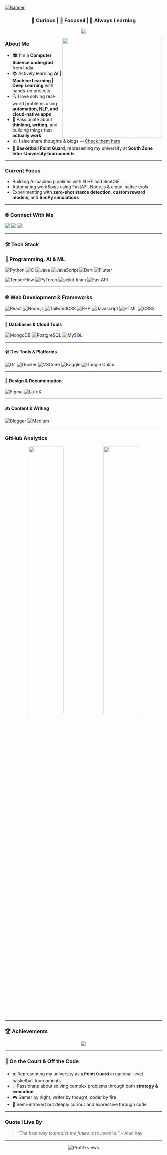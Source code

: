[![Banner](https://capsule-render.vercel.app/api?type=waving&color=gradient&height=250&section=header&text=Hey%20there!%20I'm%20Balavardhan%20👋&fontSize=35&fontAlign=50&fontColor=fff)](https://github.com/Vardhan1536)

<h3 align="center">🧠 Curious | 🎯 Focused | 🚀 Always Learning</h3>
<p align="center">
  <img src="https://readme-typing-svg.herokuapp.com?font=Fira+Code&weight=600&pause=1000&center=true&width=435&lines=CS+Student+from+India;Passionate+about+AI+%26+Full+Stack;Exploring+new+domains+every+day;Let's+build+something+awesome!" />
</p>

<img align="right" src="https://media.giphy.com/media/L1R1tvI9svkIWwpVYr/giphy.gif" width="320"/>


### About Me
- 🎓 I'm a **Computer Science undergrad** from India  
- 📚 Actively learning **AI | Machine Learning | Deep Learning** with hands-on projects  
- 🔍 I love solving real-world problems using **automation, NLP, and cloud-native apps**
- 🧠 Passionate about **thinking, writing**, and building things that **actually work**
- ✍️ I also share thoughts & blogs — [Check them here](https://medium.com/@balavardhan1536)
- 🏀 **Basketball Point Guard**, representing my university at **South Zone Inter-University tournaments**

---

### Current Focus

-  Building AI-backed pipelines with RLHF and SimCSE  
-  Automating workflows using FastAPI, Node.js & cloud-native tools  
-  Experimenting with **zero-shot stance detection**, **custom reward models**, and **SimPy simulations**

---

### 🌐 Connect With Me

<p align="left">
  <a href="https://www.linkedin.com/in/vardhan1536/" target="_blank"><img src="https://img.shields.io/badge/LinkedIn-%230077B5.svg?style=for-the-badge&logo=linkedin&logoColor=white"/></a>
  <a href="mailto:balavardhantummalacherla@gmail.com"><img src="https://img.shields.io/badge/Gmail-%23EA4335.svg?style=for-the-badge&logo=gmail&logoColor=white"/></a>
  <a href="https://balavardhanportfolio.vercel.app/"><img src="https://img.shields.io/badge/Portfolio-%23ff6600.svg?style=for-the-badge&logo=firefox&logoColor=white"/></a>
</p>

---

### 🛠️ Tech Stack

### 🧠 Programming, AI & ML
![Python](https://img.shields.io/badge/Python-%233776AB.svg?style=for-the-badge&logo=python&logoColor=white)
![C](https://img.shields.io/badge/C-%2300599C.svg?style=for-the-badge&logo=c&logoColor=white)
![Java](https://img.shields.io/badge/Java-ED8B00?style=for-the-badge&logo=openjdk&logoColor=white)
![JavaScript](https://img.shields.io/badge/JavaScript-%23F7DF1E.svg?style=for-the-badge&logo=javascript&logoColor=black)
![Dart](https://img.shields.io/badge/Dart-0175C2?style=for-the-badge&logo=dart&logoColor=white)
![Flutter](https://img.shields.io/badge/Flutter-02569B?style=for-the-badge&logo=flutter&logoColor=white)

![TensorFlow](https://img.shields.io/badge/TensorFlow-FF6F00?style=for-the-badge&logo=tensorflow&logoColor=white)
![PyTorch](https://img.shields.io/badge/PyTorch-%23EE4C2C.svg?style=for-the-badge&logo=PyTorch&logoColor=white)
![scikit-learn](https://img.shields.io/badge/Scikit--Learn-%23F7931E.svg?style=for-the-badge&logo=scikit-learn&logoColor=white)
![FastAPI](https://img.shields.io/badge/FastAPI-009688?style=for-the-badge&logo=fastapi&logoColor=white)

---

### 🌐 Web Development & Frameworks
![React](https://img.shields.io/badge/React-20232A?style=for-the-badge&logo=react&logoColor=61DAFB)
![Node.js](https://img.shields.io/badge/Node.js-339933?style=for-the-badge&logo=nodedotjs&logoColor=white)
![TailwindCSS](https://img.shields.io/badge/TailwindCSS-06B6D4?style=for-the-badge&logo=tailwindcss&logoColor=white)
![PHP](https://img.shields.io/badge/php-%23777BB4.svg?style=for-the-badge&logo=php&logoColor=white)
![Javascript](https://img.shields.io/badge/Javascript-F0DB4F?style=for-the-badge&labelColor=black&logo=javascript&logoColor=F0DB4F)
![HTML](https://img.shields.io/badge/HTML5-E34F26?style=for-the-badge&logo=html5&logoColor=white)
![CSS3](https://img.shields.io/badge/CSS3-1572B6?style=for-the-badge&logo=css3&logoColor=white)

---

#### 🧩 Databases & Cloud Tools
![MongoDB](https://img.shields.io/badge/MongoDB-4EA94B?style=for-the-badge&logo=mongodb&logoColor=white)
![PostgreSQL](https://img.shields.io/badge/Postgres-%23316192.svg?style=for-the-badge&logo=postgresql&logoColor=white)
![MySQL](https://img.shields.io/badge/mysql-%2300f.svg?style=for-the-badge&logo=mysql&logoColor=white)

---

#### 🛠️ Dev Tools & Platforms
![Git](https://img.shields.io/badge/Git-F05032?style=for-the-badge&logo=git&logoColor=white)
![Docker](https://img.shields.io/badge/Docker-2496ED?style=for-the-badge&logo=docker&logoColor=white)
![VSCode](https://img.shields.io/badge/VSCode-007ACC?style=for-the-badge&logo=visualstudiocode&logoColor=white)
![Kaggle](https://img.shields.io/badge/Kaggle-20BEFF?style=for-the-badge&logo=kaggle&logoColor=white)
![Google Colab](https://img.shields.io/badge/Colab-F9AB00?style=for-the-badge&logo=googlecolab&logoColor=black)

---

#### 🎨 Design & Documentation
![Figma](https://img.shields.io/badge/Figma-F24E1E?style=for-the-badge&logo=figma&logoColor=white)
![LaTeX](https://img.shields.io/badge/latex-%23008080.svg?style=for-the-badge&logo=latex&logoColor=white)

---

#### ✍️ Content & Writing
![Blogger](https://img.shields.io/badge/Blogger-FF5722?style=for-the-badge&logo=blogger&logoColor=white)
![Medium](https://img.shields.io/badge/Medium-12100E?style=for-the-badge&logo=medium&logoColor=white)

---

### GitHub Analytics

<p align="center">
  <img width="47%" src="https://github-readme-stats.vercel.app/api?username=Vardhan1536&show_icons=true&theme=tokyonight&hide_border=true"/>
  <img width="47%" src="https://github-readme-stats.vercel.app/api/top-langs/?username=Vardhan1536&layout=compact&theme=tokyonight&hide_border=true"/>
</p>

---

### 🏆 Achievements

<p align="center">
  <img src="https://github-profile-trophy.vercel.app/?username=Vardhan1536&theme=gruvbox&no-frame=true&margin-w=8"/>
</p>

---

### 🎯 On the Court & Off the Code

- ⛹️ Representing my university as a **Point Guard** in national-level basketball tournaments 
- 💡 Passionate about solving complex problems through both **strategy & execution**
- 🎮 Gamer by night, writer by thought, coder by fire  
- 🧩 Semi-introvert but deeply curious and expressive through code

---

### Quote I Live By

> *“The best way to predict the future is to invent it.”* – Alan Kay

---

<p align="center">
  <img src="https://komarev.com/ghpvc/?username=Vardhan1536&style=for-the-badge&color=blueviolet" alt="Profile views" />
</p>

